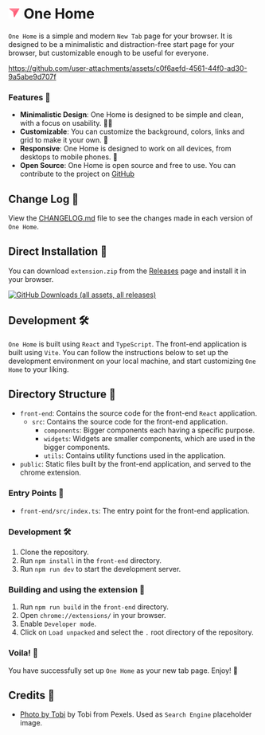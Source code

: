 # <img src="./assets/icons/one-home-icon.png" width="24"> One Home

`One Home` is a simple and modern `New Tab` page for your browser. It is designed to be a minimalistic and distraction-free start page for your browser, but customizable enough to be useful for everyone.

https://github.com/user-attachments/assets/c0f6aefd-4561-44f0-ad30-9a5abe9d707f

### Features 🚀

- **Minimalistic Design**: One Home is designed to be simple and clean, with a focus on usability. 👨‍🎨
- **Customizable**: You can customize the background, colors, links and grid to make it your own. 🎨
- **Responsive**: One Home is designed to work on all devices, from desktops to mobile phones. 📱
- **Open Source**: One Home is open source and free to use. You can contribute to the project on [GitHub](https://github.com/logicdose/One-Home.git)

## Change Log 📝

View the [CHANGELOG.md](CHANGELOG.md) file to see the changes made in each version of `One Home`.

## Direct Installation 🚀

You can download `extension.zip` from the [Releases](https://github.com/logicdose/One-Home/releases) page and install it in your browser.

[![GitHub Downloads (all assets, all releases)](https://img.shields.io/github/downloads/logicdose/One-Home/total?style=for-the-badge)](https://github.com/logicdose/One-Home/releases)

## Development 🛠️

`One Home` is built using `React` and `TypeScript`. The front-end application is built using `Vite`.
You can follow the instructions below to set up the development environment on your local machine, and start
customizing `One Home` to your liking.

## Directory Structure 📁

- `front-end`: Contains the source code for the front-end `React` application.
  - `src`: Contains the source code for the front-end application.
    - `components`: Bigger components each having a specific purpose.
    - `widgets`: Widgets are smaller components, which are used in the bigger components.
    - `utils`: Contains utility functions used in the application.
- `public`: Static files built by the front-end application, and served to the chrome extension.

### Entry Points 🚪

- `front-end/src/index.ts`: The entry point for the front-end application.

### Development 🛠️

1. Clone the repository.
2. Run `npm install` in the `front-end` directory.
3. Run `npm run dev` to start the development server.

### Building and using the extension 🚀

1. Run `npm run build` in the `front-end` directory.
2. Open `chrome://extensions/` in your browser.
3. Enable `Developer mode`.
4. Click on `Load unpacked` and select the `.` root directory of the repository.

### Voila! 🎉

You have successfully set up `One Home` as your new tab page. Enjoy! 🚀

## Credits 🙏

- [Photo by Tobi](https://www.pexels.com/photo/landscape-photography-of-brown-mountains-surrounding-lake-620337/) by Tobi from Pexels. Used as `Search Engine` placeholder image.
